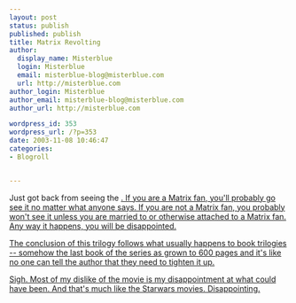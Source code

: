 ```yaml
---
layout: post
status: publish
published: publish
title: Matrix Revolting
author:
  display_name: Misterblue
  login: Misterblue
  email: misterblue-blog@misterblue.com
  url: http://misterblue.com
author_login: Misterblue
author_email: misterblue-blog@misterblue.com
author_url: http://misterblue.com

wordpress_id: 353
wordpress_url: /?p=353
date: 2003-11-08 10:46:47
categories:
- Blogroll


---
```

<p>
Just got back from seeing the
<a href="http://movies.go.com/movies/M/matrix3the_2001/index.html"Matrix Revolutions</a>
.
If you are a Matrix fan, you'll probably go see it no matter
what anyone says.
If you are not a Matrix fan, you probably won't see it unless
you are married to or otherwise attached to a Matrix fan.
Any way it happens, you will be disappointed.
</p>
<p>
The conclusion of this trilogy follows what usually happens to
book trilogies -- somehow the last book of the series as grown
to 600 pages and it's like no one can tell the author that 
they need to tighten it up.
</p>
<p>
Sigh.  Most of my dislike of the movie is my disappointment
at what could have been.  And that's much like the
Starwars movies.  Disappointing.
</p>
